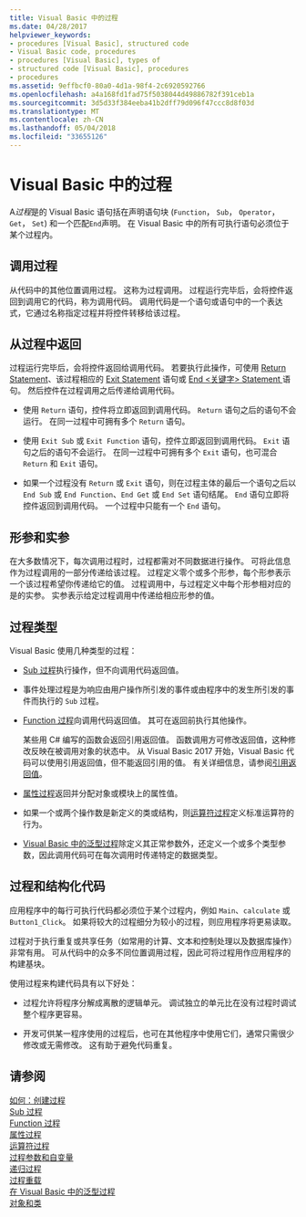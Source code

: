 ```yaml
---
title: Visual Basic 中的过程
ms.date: 04/28/2017
helpviewer_keywords:
- procedures [Visual Basic], structured code
- Visual Basic code, procedures
- procedures [Visual Basic], types of
- structured code [Visual Basic], procedures
- procedures
ms.assetid: 9effbcf0-80a0-4d1a-98f4-2c6920592766
ms.openlocfilehash: a4a168fd1fad75f5038044d49886782f391ceb1a
ms.sourcegitcommit: 3d5d33f384eeba41b2dff79d096f47ccc8d8f03d
ms.translationtype: MT
ms.contentlocale: zh-CN
ms.lasthandoff: 05/04/2018
ms.locfileid: "33655126"
---
```

# <a name="procedures-in-visual-basic"></a>Visual Basic 中的过程
A*过程*是的 Visual Basic 语句括在声明语句块 (`Function`， `Sub`， `Operator`， `Get`， `Set`) 和一个匹配`End`声明。 在 Visual Basic 中的所有可执行语句必须位于某个过程内。  
  
## <a name="calling-a-procedure"></a>调用过程  
 从代码中的其他位置调用过程。 这称为过程调用。 过程运行完毕后，会将控件返回到调用它的代码，称为调用代码。 调用代码是一个语句或语句中的一个表达式，它通过名称指定过程并将控件转移给该过程。  
  
## <a name="returning-from-a-procedure"></a>从过程中返回  
 过程运行完毕后，会将控件返回给调用代码。 若要执行此操作，可使用 [Return Statement](../../../../visual-basic/language-reference/statements/return-statement.md)、该过程相应的 [Exit Statement](../../../../visual-basic/language-reference/statements/exit-statement.md) 语句或 [End \<关键字> Statement ](../../../../visual-basic/language-reference/statements/end-keyword-statement.md) 语句。 然后控件在过程调用之后传递给调用代码。  
  
-   使用 `Return` 语句，控件将立即返回到调用代码。 `Return` 语句之后的语句不会运行。 在同一过程中可拥有多个 `Return` 语句。  
  
-   使用 `Exit Sub` 或 `Exit Function` 语句，控件立即返回到调用代码。 `Exit` 语句之后的语句不会运行。 在同一过程中可拥有多个 `Exit` 语句，也可混合 `Return` 和 `Exit` 语句。  
  
-   如果一个过程没有 `Return` 或 `Exit` 语句，则在过程主体的最后一个语句之后以 `End Sub` 或 `End Function`、`End Get` 或 `End Set` 语句结尾。 `End` 语句立即将控件返回到调用代码。 一个过程中只能有一个 `End` 语句。  
  
## <a name="parameters-and-arguments"></a>形参和实参  
 在大多数情况下，每次调用过程时，过程都需对不同数据进行操作。 可将此信息作为过程调用的一部分传递给该过程。 过程定义零个或多个形参，每个形参表示一个该过程希望你传递给它的值。 过程调用中，与过程定义中每个形参相对应的是的实参。 实参表示给定过程调用中传递给相应形参的值。  
  
## <a name="types-of-procedures"></a>过程类型  
 Visual Basic 使用几种类型的过程：  
  
-   [Sub 过程](./sub-procedures.md)执行操作，但不向调用代码返回值。  
  
-   事件处理过程是为响应由用户操作所引发的事件或由程序中的发生所引发的事件而执行的 `Sub` 过程。  
  
-   [Function 过程](./function-procedures.md)向调用代码返回值。 其可在返回前执行其他操作。

    某些用 C# 编写的函数会返回引用返回值。 函数调用方可修改返回值，这种修改反映在被调用对象的状态中。 从 Visual Basic 2017 开始，Visual Basic 代码可以使用引用返回值，但不能返回引用的值。 有关详细信息，请参阅[引用返回值](ref-return-values.md)。
  
-   [属性过程](./property-procedures.md)返回并分配对象或模块上的属性值。  
  
-   如果一个或两个操作数是新定义的类或结构，则[运算符过程](./operator-procedures.md)定义标准运算符的行为。  
  
-   [Visual Basic 中的泛型过程](../../../../visual-basic/programming-guide/language-features/data-types/generic-procedures.md)除定义其正常参数外，还定义一个或多个类型参数，因此调用代码可在每次调用时传递特定的数据类型。  
  
## <a name="procedures-and-structured-code"></a>过程和结构化代码  
 应用程序中的每行可执行代码都必须位于某个过程内，例如 `Main`、`calculate` 或 `Button1_Click`。 如果将较大的过程细分为较小的过程，则应用程序将更易读取。  
  
 过程对于执行重复或共享任务（如常用的计算、文本和控制处理以及数据库操作）非常有用。 可从代码中的众多不同位置调用过程，因此可将过程用作应用程序的构建基块。  
  
 使用过程来构建代码具有以下好处：  
  
-   过程允许将程序分解成离散的逻辑单元。 调试独立的单元比在没有过程时调试整个程序更容易。  
  
-   开发可供某一程序使用的过程后，也可在其他程序中使用它们，通常只需很少修改或无需修改。 这有助于避免代码重复。  
  
## <a name="see-also"></a>请参阅  
 [如何：创建过程](./how-to-create-a-procedure.md)  
 [Sub 过程](./sub-procedures.md)  
 [Function 过程](./function-procedures.md)  
 [属性过程](./property-procedures.md)  
 [运算符过程](./operator-procedures.md)  
 [过程参数和自变量](./procedure-parameters-and-arguments.md)  
 [递归过程](./recursive-procedures.md)  
 [过程重载](./procedure-overloading.md)  
 [在 Visual Basic 中的泛型过程](../../../../visual-basic/programming-guide/language-features/data-types/generic-procedures.md)  
 [对象和类](../../../../visual-basic/programming-guide/language-features/objects-and-classes/index.md)
